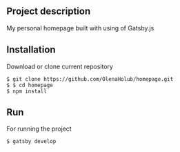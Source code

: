 ## Project description

My personal homepage built with using of Gatsby.js

## Installation

Download or clone current repository
```
$ git clone https://github.com/OlenaHolub/homepage.git
$ $ cd homepage
$ npm install
```

## Run

For running the project
```
$ gatsby develop
```